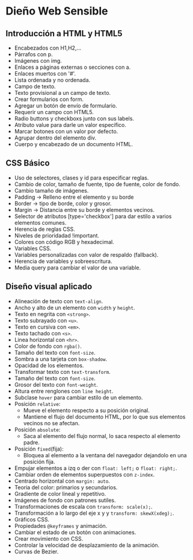 # Dieño Web Sensible

## Introducción a HTML y HTML5
+ Encabezados con H1,H2,...
+ Párrafos con p.
+ Imágenes con img.
+ Enlaces a páginas externas o secciones con a. 
+ Enlaces muertos con '#'.
+ Lista ordenada y no ordenada.
+ Campo de texto.
+ Texto provisional a un campo de texto.
+ Crear formularios con form.
+ Agregar un botón de envío  de formulario.
+ Requerir un campo con HTML5.
+ Radio buttons y checkboxs junto con sus labels.
+ Atributo value para darle un valor específico.
+ Marcar botones con un valor por defecto.
+ Agrupar dentro del elemento div.
+ Cuerpo y encabezado de un documento HTML.


## CSS Básico

+ Uso de selectores, clases y id para especificar reglas.
+ Cambio de color, tamaño de fuente, tipo de fuente, color de fondo.
+ Cambio tamaño de imágenes.
+ Padding -> Relleno entre el elemento y su borde
+ Border -> tipo de borde, color y grosor.
+ Margin -> Distancia entre su borde y elementos vecinos.
+ Selector de atributos [type='checkbox'] para dar estilo a varios elementos comunes.
+ Herencia de reglas CSS.
+ Niveles de prioridadad !important.
+ Colores con código RGB y hexadecimal.
+ Variables CSS.
+ Variables personalizadas con valor de respaldo (fallback).
+ Herencia de variables y sobreescritura.
+ Media query para cambiar el valor de una variable.

## Diseño visual aplicado

+ Alineación de texto con `text-align`.
+ Ancho y alto de un elemento con `width` y `height`.
+ Texto en negrita con `<strong>`.
+ Texto subrayado con `<u>`.
+ Texto en cursiva con `<em>`.
+ Texto tachado con `<s>`.
+ Linea horizontal con `<hr>`. 
+ Color de fondo con `rgba()`.
+ Tamaño del texto con `font-size`.
+ Sombra a una tarjeta con `box-shadow`.
+ Opacidad de los elementos.
+ Transformar texto con `text-transform`. 
+ Tamaño del texto con `font-size`.
+ Grosor del texto con `font-weight`.
+ Altura entre renglones con `line height`.
+ Subclase `hover` para cambiar estilo de un elemento.
+ Posición `relative`:
    + Mueve el elemento respecto a su posición original.
    + Mantiene el flujo del documento HTML, por lo que
    sus elementos vecinos no se afectan.
+ Posición `absolute`:
    + Saca al elemento del flujo normal, lo saca
    respecto al elemento padre.
+ Posición `fixed`(fija):
    + Bloquea al elemento a la ventana del navegador dejandolo en una posición fija.
+ Empujar elementos a izq o der con `float: left;` o `float: right;`.
+ Cambiar orden de elementos superpuestos con `z-index`.
+ Centrado horizontal con `margin: auto`.
+ Teoria del color: primarios y secundarios.
+ Gradiente de color lineal y repetitivo.
+ Imágenes de fondo con patrones sutiles.
+ Transformaciones de escala con `transform: scale(x);`.
+ Transformación a lo largo del eje x y y `transform: skewX(xdeg);`.
+ Gráficos CSS.
+ Propiedades `@keyframes` y animación.
+ Cambiar el estado de un botón con animaciones.
+ Crear movimiento con CSS.
+ Controlar la velocidad de desplazamiento de la animación.
+ Curvas de Bezier.
